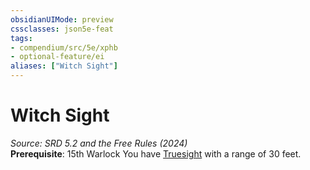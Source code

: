 ```yaml
---
obsidianUIMode: preview
cssclasses: json5e-feat
tags:
- compendium/src/5e/xphb
- optional-feature/ei
aliases: ["Witch Sight"]
---
```

# Witch Sight
*Source: SRD 5.2 and the Free Rules (2024)*  
**Prerequisite**: 15th Warlock
You have [Truesight](senses.md#Truesight) with a range of 30 feet.